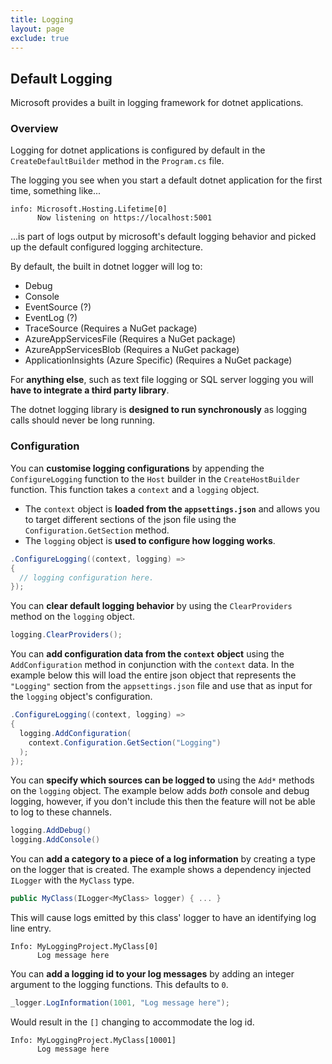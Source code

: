 ```yaml
---
title: Logging
layout: page
exclude: true
---
```


## Default Logging

Microsoft provides a built in logging framework for dotnet applications.

### Overview

Logging for dotnet applications is configured by default in the `CreateDefaultBuilder` method in the `Program.cs` file.

The logging you see when you start a default dotnet application for the first time, something like...
```
info: Microsoft.Hosting.Lifetime[0]
      Now listening on https://localhost:5001
```
...is part of logs output by microsoft's default logging behavior and picked up the default configured logging architecture.

By default, the built in dotnet logger will log to:

- Debug
- Console
- EventSource (?)
- EventLog (?)
- TraceSource (Requires a NuGet package)
- AzureAppServicesFile (Requires a NuGet package)
- AzureAppServicesBlob (Requires a NuGet package)
- ApplicationInsights (Azure Specific) (Requires a NuGet package)

For **anything else**, such as text file logging or SQL server logging you will **have to integrate a third party library**.

The dotnet logging library is **designed to run synchronously** as logging calls should never be long running.

### Configuration

You can **customise logging configurations** by appending the `ConfigureLogging` function to the `Host` builder in the `CreateHostBuilder` function. This function takes a `context` and a `logging` object. 

- The `context` object is **loaded from the `appsettings.json`** and allows you to target different sections of the json file using the `Configuration.GetSection` method.
- The `logging` object is **used to configure how logging works**.
```csharp
.ConfigureLogging((context, logging) =>
{
  // logging configuration here.
});
```

You can **clear default logging behavior** by using the `ClearProviders` method on the `logging` object.
```csharp
logging.ClearProviders();
```

You can **add configuration data from the `context` object** using the `AddConfiguration` method in conjunction with the `context` data. In the example below this will load the entire json object that represents the `"Logging"` section from the `appsettings.json` file and use that as input for the `logging` object's configuration.
```csharp
.ConfigureLogging((context, logging) =>
{
  logging.AddConfiguration(
    context.Configuration.GetSection("Logging")
  );
});
```

You can **specify which sources can be logged to** using the `Add*` methods on the `logging` object. The example below adds *both* console and debug logging, however, if you don't include this then the feature will not be able to log to these channels.
```csharp
logging.AddDebug()
logging.AddConsole()
```

You can **add a category to a piece of a log information** by creating a type on the logger that is created. The example shows a dependency injected `ILogger` with the `MyClass` type.
```csharp
public MyClass(ILogger<MyClass> logger) { ... }
```

This will cause logs emitted by this class' logger to have an identifying log line entry.
```
Info: MyLoggingProject.MyClass[0]
      Log message here
```

You can **add a logging id to your log messages** by adding an integer argument to the logging functions. This defaults to `0`.
```csharp
_logger.LogInformation(1001, "Log message here");
```

Would result in the `[]` changing to accommodate the log id.
```
Info: MyLoggingProject.MyClass[10001]
      Log message here
```


<!--stackedit_data:
eyJoaXN0b3J5IjpbODIzMDE1OTIxLC0xMTc0NzQ0NjQ2LDU2Mj
Y4NTAxOSwxNjkyNzkxOTQ1LDEyNDYzNTcwNDIsMTkzOTM5MzIz
Miw1NTM0NDQ0OTVdfQ==
-->
